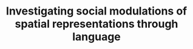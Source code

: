 ---
title: "Investigating social modulations of spatial representations through language"
description: "Humans perceive space as functional to action. Several studies have shown that humans organize space into a peripersonal (i.e., within reach) and an extrapersonal (i.e., outside reach) region.  \n
Interestingly, a lot of the actions we perform in our daily life are performed together with others. Do we adapt the way in which we parse space as near vs. far oto the position of other people when action goals are shared?  \n
We tested this hypothesis over two interactive experiments using language as a proxy for spatial representations.  \
We found that, in the context of joint action, linguistic coding of locations as proximal vs. distal is based on the position of the partner rather than oneself's.  \n
These studies (part of my PhD) are published in *Nature Scientific Reports*. The article is available here: https://www.nature.com/articles/s41598-019-51134-8"
#repo: ""
tags: ["social cognition", "language", "spatial cognition", "research methods"]
weight: 8
draft: false
---